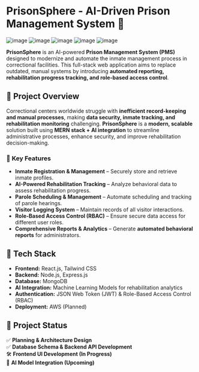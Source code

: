 # PrisonSphere - AI-Driven Prison Management System 🚀
![image](https://github.com/user-attachments/assets/1dc045de-216c-46d1-906b-f2f6df443549)
![image](https://github.com/user-attachments/assets/f19a8d13-4e01-4928-8911-aaecb9cefed8)
![image](https://github.com/user-attachments/assets/bb296674-5995-4441-97f3-702b7ae1c367)
![image](https://github.com/user-attachments/assets/7942b1c1-fb5b-48ed-b5b6-86dc188086e2)
![image](https://github.com/user-attachments/assets/f9ceda94-c8ba-4138-8a74-5ba6b15c4c78)



**PrisonSphere** is an AI-powered **Prison Management System (PMS)** designed to modernize and automate the inmate management process in correctional facilities. This full-stack web application aims to replace outdated, manual systems by introducing **automated reporting, rehabilitation progress tracking, and role-based access control**.

## 📌 Project Overview  
Correctional centers worldwide struggle with **inefficient record-keeping and manual processes**, making **data security, inmate tracking, and rehabilitation monitoring** challenging. **PrisonSphere** is a **modern, scalable** solution built using **MERN stack + AI integration** to streamline administrative processes, enhance security, and improve rehabilitation decision-making.

### 🎯 **Key Features**
- **Inmate Registration & Management** – Securely store and retrieve inmate profiles.
- **AI-Powered Rehabilitation Tracking** – Analyze behavioral data to assess rehabilitation progress.
- **Parole Scheduling & Management** – Automate scheduling and tracking of parole hearings.
- **Visitor Logging System** – Maintain records of all visitor interactions.
- **Role-Based Access Control (RBAC)** – Ensure secure data access for different user roles.
- **Comprehensive Reports & Analytics** – Generate **automated behavioral reports** for administrators.

## 🔧 **Tech Stack**
- **Frontend:** React.js, Tailwind CSS
- **Backend:** Node.js, Express.js
- **Database:** MongoDB
- **AI Integration:** Machine Learning Models for rehabilitation analytics
- **Authentication:** JSON Web Token (JWT) & Role-Based Access Control (RBAC)
- **Deployment:** AWS (Planned)

## 📌 **Project Status**
✅ **Planning & Architecture Design**  
✅ **Database Schema & Backend API Development**  
🛠 **Frontend UI Development (In Progress)**  
🚀 **AI Model Integration (Upcoming)**  
